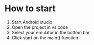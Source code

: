 # How to start

1. Start Android studio
2. Open the project in vs code
3. Select your emulator in the bottom bar
4. Click start on the main() function
